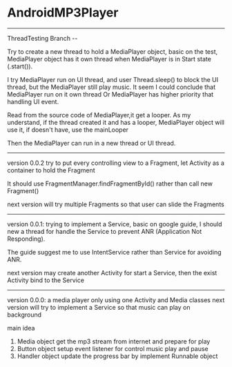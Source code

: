 # AndroidMP3Player

----------------------------------------------------------------------

ThreadTesting Branch --

Try to create a new thread to hold a MediaPlayer object,
basic on the test, MediaPlayer object has it own thread
when MediaPlayer is in Start state (.start()).

I try MediaPlayer run on UI thread, and user Thread.sleep()
to block the UI thread, but the MediaPlayer still play music.
It seem I could conclude that MediaPlayer run on it own thread
Or MediaPlayer has higher priority that handling UI event.

Read from the source code of MediaPlayer,it get a looper.
As my understand, if the thread created it and has a looper,
MediaPlayer object will use it, if doesn't have, use the mainLooper

Then the MediaPlayer can run in a new thread or UI thread.

----------------------------------------------------------------------
version 0.0.2
try to put every controlling view to a Fragment,
let Activity as a container to hold the Fragment

It should use FragmentManager.findFragmentById() 
rather than call new Fragment()

next version will try multiple Fragments
so that user can slide the Fragments

----------------------------------------------------------------------

version 0.0.1:
trying to implement a Service,
basic on google guide, I should new a thread for handle the Service
to prevent ANR (Application Not Responding).

The guide suggest me to use IntentService rather than Service
for avoiding ANR.

next version may create another Activity for start a Service,
then the exist Activity bind to the Service

----------------------------------------------------------------------

version 0.0.0:
a media player only using one Activity and Media classes
next version will try to implement a Service 
so that music can play on background

main idea
1. Media object get the mp3 stream from internet and prepare for play
2. Button object setup event listener for control music play and pause
3. Handler object update the progress bar by implement Runnable object
